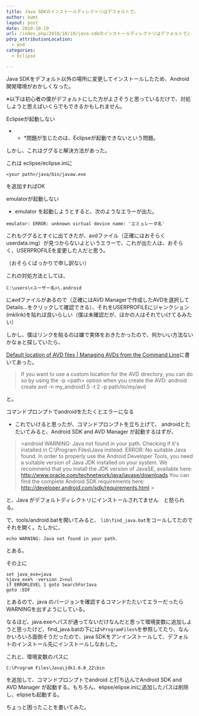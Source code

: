 ```yaml
---
title: Java SDKのインストールディレクトリはデフォルトで。
author: kwmt
layout: post
date: 2010-10-19
url: /index.php/2010/10/19/java-sdkのインストールディレクトリはデフォルトで/
pdrp_attributionLocation:
  - end
categories:
  - Eclipse

---
```

Java SDKをデフォルト以外の場所に変更してインストールしたため、Android開発環境がおかしくなった。
  
※以下は初心者の僕がデフォルトにした方がよさそうと思っているだけで、対処しようと思えばいくらでもできるかもしれません。
  
Eclipseが起動しない

* * *問題が生じたのは、Eclipseが起動できないという問題。


  
しかし、これはググると解決方法があった。
  
これは eclipse/eclipse.iniに</p> 

```
<your path>/java/bin/javaw.exe
```

を追加すればOK
  
emulatorが起動しない

* emulator を起動しようとすると、次のようなエラーが出た。</p> 

```
emulator: ERROR: unknown virtual device name: 'エミュレータ名'
```

これもググるとすぐに出てきたが、avdファイル（正確にはおそらくuserdata.img）が見つからないよというエラーで、これが出た人は、おそらく、USERPROFILEを変更した人だと思う。
  
（おそらくばっかりで申し訳ない）
  
これの対処方法としては、

```
C:\users\<ユーザー名>\.android
```

にavdファイルがあるので（正確にはAVD Managerで作成したAVDを選択してDetails&#8230;をクリックして確認できる）、それをUSERPROFILEにジャンクション(mklink)を貼れば良いらしい（僕は未確認だが、ほかの人はそれでいけてるみたい）
  
しかし、僕はリンクを貼るのは嫌で実体をおきたかったので、何かいい方法ないかなぁと探していたら、
  
[Default location of AVD files | Managing AVDs from the Command Line][1]に書いてあった。

>If you want to use a custom location for the AVD directory,
>you can do so by using the -p &lt;path&gt; option
>when you create the AVD:
>android create avd -n my_android1.5 -t 2 -p path/to/my/avd


と。
  
コマンドプロンプトでandroidをたたくとエラーになる

* これでいけると思ったが、コマンドプロンプトを立ち上げて、 androidとたたいてみると、Android SDK and AVD Manager が起動するはずが、</p> 

>&gt;android
WARNING: Java not found in your path.
Checking if it's installed in C:\Program Files\Java instead.
ERROR: No suitable Java found. In order to properly use the Android Developer
Tools, you need a suitable version of Java JDK installed on your system.
We recommend that you install the JDK version of JavaSE, available here:
http://www.oracle.com/technetwork/java/javase/downloads
You can find the complete Android SDK requirements here:
http://developer.android.com/sdk/requirements.html
&gt;


と、Java がデフォルトディレクトリにインストールされてません　と怒られる。
  
で、tools/android.batを開いてみると、 `lib\find_java.bat`をコールしてたのでそれを開く。たしかに、

```
echo WARNING: Java not found in your path.
```

とある。
  
その上に

```
set java_exe=java
%java_exe% -version 2>nul
if ERRORLEVEL 1 goto SearchForJava
goto :EOF
```

とあるので、java のバージョンを確認するコマンドたたいてエラーだったらWARNINGを出すようにしている。
  
なるほど、java.exeへパスが通ってないだけなんだと思って環境変数に追加しようと思ったけど、find_java.batの下には`%ProgramFiles%`を参照してたり、なんかいろいろ面倒そうだったので、java SDKをアンインストールして、デフォルトのインストール先にインストールしなおした。
  
これと、環境変数のパスに

```
C:\Program Files\Java\jdk1.6.0_22\bin
```

を追加して、コマンドプロンプトでandroid と打ち込んでAndroid SDK and AVD Manager が起動する。もちろん、elipse/elipse.iniに追加したパスは削除し、elipseも起動する。
  
ちょっと困ったことを書いてみた。

 [1]: http://developer.android.com/tools/devices/managing-avds-cmdline.html#DefaultLocation